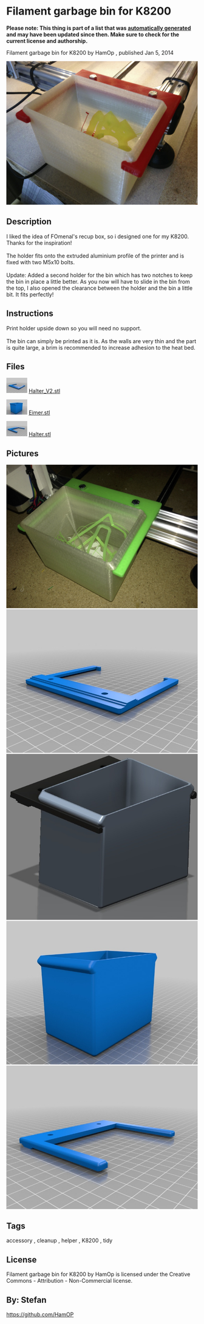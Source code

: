 Filament garbage bin for K8200
===============
**Please note: This thing is part of a list that was [automatically generated](https://github.com/carlosgs/export-things) and may have been updated since then. Make sure to check for the current license and authorship.**  

Filament garbage bin for K8200  by HamOp , published Jan 5, 2014

![Image](img/IMG_2476_display_large.jpg)

Description
--------
I liked the idea of FOmenal's recup box, so i designed one for my K8200. Thanks for the inspiration!  <br />
<br />
The holder fits onto the extruded aluminium profile of the printer and is fixed with two M5x10 bolts.  <br />
<br />
Update: Added a second holder for the bin which has two notches to keep the bin in place a little better. As you now will have to slide in the bin from the top, I also opened the clearance between the holder and the bin a little bit. It fits perfectly!

Instructions
--------
Print holder upside down so you will need no support.  <br />
<br />
The bin can simply be printed as it is. As the walls are very thin and the part is quite large, a brim is recommended to increase adhesion to the heat bed.

Files
--------
[![Image](img/Halter_V2_preview_tinycard.jpg)](Halter_V2.stl)
 [ Halter_V2.stl](Halter_V2.stl)  

[![Image](img/Eimer_preview_tinycard.jpg)](Eimer.stl)
 [ Eimer.stl](Eimer.stl)  

[![Image](img/Halter_preview_tinycard.jpg)](Halter.stl)
 [ Halter.stl](Halter.stl)  



Pictures
--------
![Image](img/IMG_2401_display_large.jpg)
![Image](img/Halter_V2_display_large.jpg)
![Image](img/Garbage_bin_display_large.jpg)
![Image](img/Eimer_display_large.jpg)
![Image](img/Halter_display_large.jpg)


Tags
--------
accessory , cleanup , helper , K8200 , tidy  

  

License
--------
Filament garbage bin for K8200 by HamOp is licensed under the Creative Commons - Attribution - Non-Commercial license.  



By: Stefan
--------
<https://github.com/HamOP>